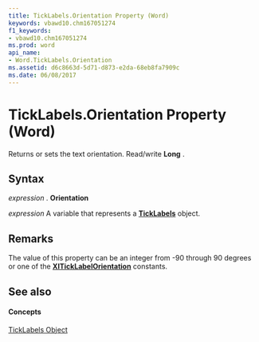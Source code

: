 ```yaml
---
title: TickLabels.Orientation Property (Word)
keywords: vbawd10.chm167051274
f1_keywords:
- vbawd10.chm167051274
ms.prod: word
api_name:
- Word.TickLabels.Orientation
ms.assetid: d6c8663d-5d71-d873-e2da-68eb8fa7909c
ms.date: 06/08/2017
---
```



# TickLabels.Orientation Property (Word)

Returns or sets the text orientation. Read/write  **Long** .


## Syntax

 _expression_ . **Orientation**

 _expression_ A variable that represents a **[TickLabels](Word.TickLabels.md)** object.


## Remarks

The value of this property can be an integer from -90 through 90 degrees or one of the  **[XlTickLabelOrientation](Word.xlticklabelorientation.md)** constants.


## See also


#### Concepts


[TickLabels Object](Word.TickLabels.md)

